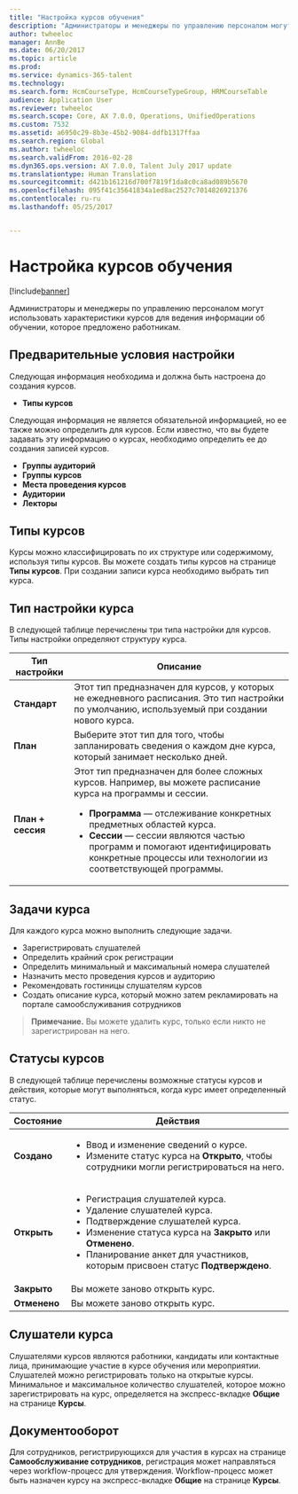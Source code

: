```yaml
---
title: "Настройка курсов обучения"
description: "Администраторы и менеджеры по управлению персоналом могут использовать характеристики курсов для ведения информации об обучении, которое предложено работникам."
author: twheeloc
manager: AnnBe
ms.date: 06/20/2017
ms.topic: article
ms.prod: 
ms.service: dynamics-365-talent
ms.technology: 
ms.search.form: HcmCourseType, HcmCourseTypeGroup, HRMCourseTable
audience: Application User
ms.reviewer: twheeloc
ms.search.scope: Core, AX 7.0.0, Operations, UnifiedOperations
ms.custom: 7532
ms.assetid: a6950c29-8b3e-45b2-9084-ddfb1317ffaa
ms.search.region: Global
ms.author: twheeloc
ms.search.validFrom: 2016-02-28
ms.dyn365.ops.version: AX 7.0.0, Talent July 2017 update
ms.translationtype: Human Translation
ms.sourcegitcommit: d421b161216d700f7819f1da8c0ca8ad089b5670
ms.openlocfilehash: 095f41c35641834a1ed8ac2527c7014826921376
ms.contentlocale: ru-ru
ms.lasthandoff: 05/25/2017


---
```


# <a name="set-up-training-courses"></a>Настройка курсов обучения

[!include[banner](includes/banner.md)]


Администраторы и менеджеры по управлению персоналом могут использовать характеристики курсов для ведения информации об обучении, которое предложено работникам.

 <a name="set-up-prerequisites"></a>Предварительные условия настройки
---------------------

Следующая информация необходима и должна быть настроена до создания курсов.
-   **Типы курсов**

Следующая информация не является обязательной информацией, но ее также можно определить для курсов. Если известно, что вы будете задавать эту информацию о курсах, необходимо определить ее до создания записей курсов.
-   **Группы аудиторий**
-   **Группы курсов**
-   **Места проведения курсов**
-   **Аудитории**
-   **Лекторы**

## <a name="course-types"></a>Типы курсов
Курсы можно классифицировать по их структуре или содержимому, используя типы курсов. Вы можете создать типы курсов на странице **Типы курсов**. При создании записи курса необходимо выбрать тип курса.

## <a name="course-setup-type"></a>Тип настройки курса
В следующей таблице перечислены три типа настройки для курсов. Типы настройки определяют структуру курса.

<table>
<thead>
<tr class="header">
<th>Тип настройки</th>
<th>Описание</th>
</tr>
</thead>
<tbody>
<tr class="odd">
<td><strong>Стандарт</strong></td>
<td>Этот тип предназначен для курсов, у которых не ежедневного расписания. Это тип настройки по умолчанию, используемый при создании нового курса.</td>
</tr>
<tr class="even">
<td><strong>План</strong></td>
<td>Выберите этот тип для того, чтобы запланировать сведения о каждом дне курса, который занимает несколько дней.</td>
</tr>
<tr class="odd">
<td><strong>План + сессия</strong></td>
<td>Этот тип предназначен для более сложных курсов. Например, вы можете расписание курса на программы и сессии.
<ul>
<li><strong>Программа</strong> — отслеживание конкретных предметных областей курса.</li>
<li><strong>Сессии</strong> — сессии являются частью программ и помогают идентифицировать конкретные процессы или технологии из соответствующей программы.</li>
</ul></td>
</tr>
</tbody>
</table>

## <a name="course-tasks"></a>Задачи курса
Для каждого курса можно выполнить следующие задачи.
-   Зарегистрировать слушателей
-   Определить крайний срок регистрации
-   Определить минимальный и максимальный номера слушателей
-   Назначить место проведения курсов и аудиторию
-   Рекомендовать гостиницы слушателям курсов
-   Создать описание курса, который можно затем рекламировать на портале самообслуживания сотрудников

  >**Примечание.** Вы можете удалить курс, только если никто не зарегистрирован на него. 
    
## <a name="course-statuses"></a>Статусы курсов
В следующей таблице перечислены возможные статусы курсов и действия, которые могут выполняться, когда курс имеет определенный статус.

<table>
<thead>
<tr class="header">
<th>Состояние</th>
<th>Действия</th>
</tr>
</thead>
<tbody>
<tr class="odd">
<td><strong>Создано</strong></td>
<td><ul>
<li>Ввод и изменение сведений о курсе.</li>
<li>Измените статус курса на <strong>Открыто</strong>, чтобы сотрудники могли регистрироваться на него.</li>
</ul></td>
</tr>
<tr class="even">
<td><strong>Открыть</strong></td>
<td><ul>
<li>Регистрация слушателей курса.</li>
<li>Удаление слушателей курса.</li>
<li>Подтверждение слушателей курса.</li>
<li>Изменение статуса курса на <strong>Закрыто</strong> или <strong>Отменено</strong>.</li>
<li>Планирование анкет для участников, которым присвоен статус <strong>Подтверждено</strong>.</li>
</ul></td>
</tr>
<tr class="odd">
<td><strong>Закрыто</strong></td>
<td>Вы можете заново открыть курс.</td>
</tr>
<tr class="even">
<td><strong>Отменено</strong></td>
<td>Вы можете заново открыть курс.</td>
</tr>
</tbody>
</table>

## <a name="course-participants"></a>Слушатели курса
Слушателями курсов являются работники, кандидаты или контактные лица, принимающие участие в курсе обучения или мероприятии. Слушателей можно регистрировать только на открытые курсы. Минимальное и максимальное количество слушателей, которое можно зарегистрировать на курс, определяется на экспресс-вкладке **Общие** на странице **Курсы**.

<a name="workflow"></a>Документооборот
--------

Для сотрудников, регистрирующихся для участия в курсах на странице **Самообслуживание сотрудников**, регистрация может направляться через workflow-процесс для утверждения.  Workflow-процесс может быть назначен курсу на экспресс-вкладке **Общие** на странице **Курсы**.






